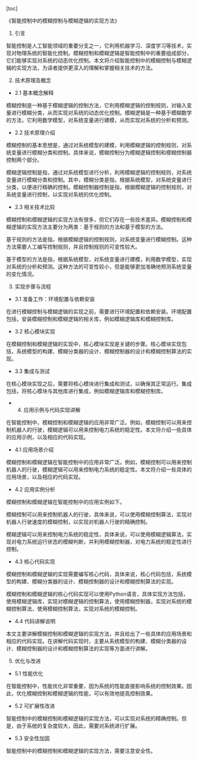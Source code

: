 
[toc]                    
                
                
《智能控制中的模糊控制与模糊逻辑的实现方法》

1. 引言

智能控制是人工智能领域的重要分支之一，它利用机器学习、深度学习等技术，实现对物理系统的智能化控制。模糊控制和模糊逻辑是智能控制中的重要组成部分，它们能够实现对系统的动态优化控制。本文将介绍智能控制中的模糊控制与模糊逻辑的实现方法，为读者提供更深入的理解和掌握相关技术的方法。

2. 技术原理及概念

- 2.1 基本概念解释

模糊控制是一种基于模糊逻辑的控制方法，它利用模糊逻辑的控制规则，对输入变量进行模糊分类，从而实现对系统的动态优化控制。模糊逻辑是一种基于模糊数学的方法，它利用数学模型，对系统变量进行建模，从而实现对系统的分析和预测。

- 2.2 技术原理介绍

模糊控制的基本思想是，通过对系统模型的建模，利用模糊逻辑的控制规则，对系统变量进行模糊分类和控制。具体来说，模糊控制分为模糊逻辑控制和模糊控制器控制两个部分。

模糊逻辑控制是指，通过对系统模型进行分析，利用模糊逻辑的控制规则，对系统变量进行模糊分类和控制。其中，模糊分类是指，根据系统模型，对系统变量进行分类，以便进行精确的控制。模糊控制器控制是指，根据模糊逻辑的控制规则，对系统变量进行控制，以实现对系统的优化控制。

- 2.3 相关技术比较

模糊控制和模糊逻辑的实现方法有很多，但它们存在一些技术差异。模糊控制和模糊逻辑的实现方法主要分为两类：基于规则的方法和基于模型的方法。

基于规则的方法是指，根据模糊逻辑的控制规则，对系统变量进行模糊控制。这种方法需要人工编写控制规则，并且控制规则的可变性较大。

基于模型的方法是指，根据系统模型，对系统变量进行建模，利用数学模型，实现对系统的分析和预测。这种方法的可变性较小，但是能够更加准确地预测系统变量的变化情况。

3. 实现步骤与流程

- 3.1 准备工作：环境配置与依赖安装

在进行模糊控制与模糊逻辑的实现之前，需要进行环境配置和依赖安装。环境配置包括，安装模糊控制和模糊逻辑的相关库，例如模糊逻辑库和模糊控制库。

- 3.2 核心模块实现

在模糊控制和模糊逻辑的实现中，核心模块实现是关键的步骤。核心模块实现包括，系统模型的构建、模糊分类器的设计、模糊控制器的设计和模糊控制算法的实现。

- 3.3 集成与测试

在核心模块实现之后，需要将核心模块进行集成和测试，以确保其正常运行。集成包括，将核心模块与其他库进行集成，例如模糊逻辑库和模糊控制库。

- 4. 应用示例与代码实现讲解

在智能控制中，模糊控制和模糊逻辑的应用非常广泛。例如，模糊控制可以用来控制机器人的行驶，模糊逻辑可以用来控制电力系统的稳定性。本文将介绍一些具体的应用示例，以及相应的代码实现。

- 4.1 应用场景介绍

模糊控制和模糊逻辑在智能控制中的应用非常广泛。例如，模糊控制可以用来控制机器人的行驶，模糊逻辑可以用来控制电力系统的稳定性。本文将介绍一些具体的应用场景，以及相应的代码实现。

- 4.2 应用实例分析

模糊控制和模糊逻辑在智能控制中的应用实例如下。

模糊控制可以用来控制机器人的行驶，具体来说，可以使用模糊控制算法，实现对机器人行驶速度的模糊控制，以实现对机器人行驶的精确控制。

模糊逻辑可以用来控制电力系统的稳定性，具体来说，可以使用模糊逻辑算法，实现对电力系统运行状态的模糊判断，并利用模糊控制器，对电力系统的稳定性进行控制。

- 4.3 核心代码实现

模糊控制和模糊逻辑的实现需要编写核心代码，具体来说，核心代码包括，系统模型的构建、模糊分类器的设计、模糊控制器的设计和模糊控制算法的实现。

模糊控制和模糊逻辑的核心代码实现可以使用Python语言，具体实现方法包括，使用模糊逻辑库，实现对模糊逻辑的控制算法，使用模糊控制器，实现对系统的模糊控制算法，使用模糊控制算法，实现对系统的模糊控制。

- 4.4 代码讲解说明

本文主要讲解模糊控制和模糊逻辑的实现方法，并且给出了一些具体的应用场景和相应的代码实现。在讲解代码实现时，主要从系统模型的构建、模糊分类器的设计、模糊控制器的设计和模糊控制算法的实现等方面进行讲解。

5. 优化与改进

- 5.1 性能优化

在智能控制中，性能优化非常重要，因为系统的性能直接影响系统的控制效果。因此，优化模糊控制和模糊逻辑的性能，可以有效地提高控制效果。

- 5.2 可扩展性改进

智能控制中的模糊控制和模糊逻辑的实现方法，可以实现对系统的精确控制。但是，由于系统的复杂度较大，因此，需要对系统进行扩展。

- 5.3 安全性加固

智能控制中的模糊控制和模糊逻辑的实现方法，需要注意安全性。

